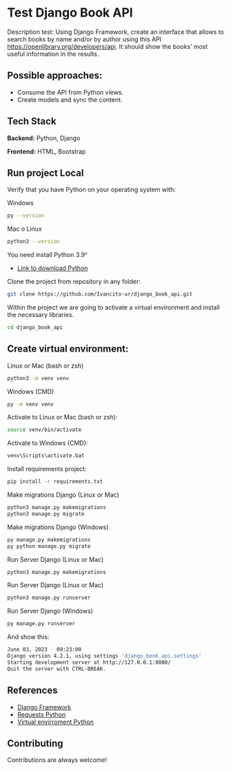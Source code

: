 
# Test Django Book API

Description test: Using Django Framework, create an interface that allows to search books by name and/or by author using this API https://openlibrary.org/developers/api. It should show the books’ most useful information in the results.

## Possible approaches:
- Consume the API from Python views.
- Create models and sync the content.



## Tech Stack

**Backend:** Python, Django

**Frontend:** HTML, Bootstrap



## Run project Local

Verify that you have Python on your operating system with:

Windows
```bash
py --version
```

Mac o Linux
```bash
python3 --version
```


You need install Python 3.9^

- [Link to download Python](https://www.python.org/downloads/)

Clone the project from repository in any folder:

```bash
git clone https://github.com/Ivancito-ur/django_book_api.git
```

Within the project we are going to activate a virtual environment and install the necessary libraries.
```bash
cd django_book_api
```

## Create virtual environment:

Linux or Mac (bash or zsh)
```bash
python3 -m venv venv
```

Windows (CMD)
```bash
py -m venv venv
```

Activate to Linux or Mac (bash or zsh):
```bash
source venv/bin/activate
```

Activate to Windows (CMD):
```bash
venv\Scripts\activate.bat
```

Install requirements project:
```bash
pip install -r requirements.txt
```


Make migrations Django (Linux or Mac)
```bash
python3 manage.py makemigrations
python3 manage.py migrate
```

Make migrations Django (Windows)

```bash
py manage.py makemigrations
py python manage.py migrate
```

Run Server Django (Linux or Mac)
```bash
python3 manage.py makemigrations
```

Run Server Django (Linux or Mac)
```bash
python3 manage.py runserver
```

Run Server Django (Windows)
```bash
py manage.py runserver
```

And show this:
```bash
June 03, 2023 - 09:23:00
Django version 4.2.1, using settings 'django_book_api.settings'
Starting development server at http://127.0.0.1:8000/
Quit the server with CTRL-BREAK.
```

## References

 - [Django Framework](https://docs.djangoproject.com/en/4.2/)
 - [Requests Python](https://requests.readthedocs.io/en/latest/)
 - [Virtual envirroment Python](https://docs.python.org/3/library/venv.html)


## Contributing

Contributions are always welcome!